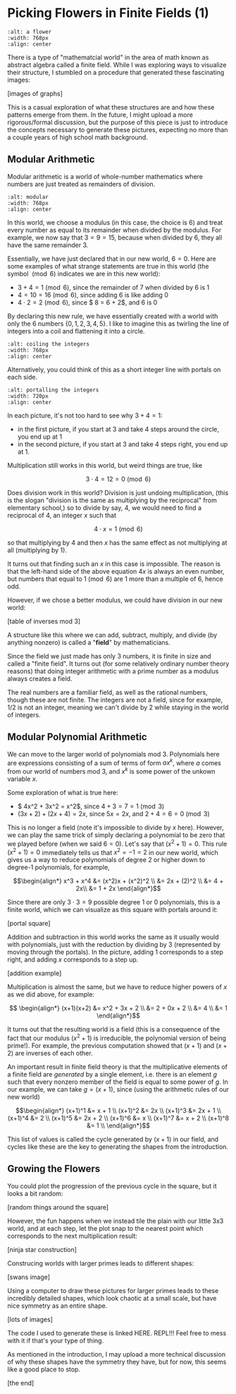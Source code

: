 # Picking Flowers in Finite Fields (1)

```{image} /images/fff_0.png
:alt: a flower
:width: 768px
:align: center
```

There is a type of "mathematcial world" in the area of math known as abstract algebra called a finite field. While I was exploring ways to visualize their structure, I stumbled on a procedure that generated these fascinating images:

[images of graphs]

This is a casual exploration of what these structures are and how these patterns emerge from them. In the future, I might upload a more rigorous/formal discussion, but the purpose of this piece is just to introduce the concepts necessary to generate these pictures, expecting no more than a couple years of high school math background. 

## Modular Arithmetic
Modular arithmetic is a world of whole-number mathematics where numbers are just treated as remainders of division.

```{image} /images/fff_mod.png
:alt: modular
:width: 768px
:align: center
```

In this world, we choose a modulus (in this case, the choice is 6) and treat every number as equal to its remainder when divided by the modulus. For example, we now say that $3 = 9 = 15$, because when divided by $6$, they all have the same remainder $3$. 

Essentially, we have just declared that in our new world, $6 = 0$. Here are some examples of what strange statements are true in this world (the symbol $\pmod{6}$ indicates we are in this new world):
- $3 + 4 = 1 \pmod{6}$, since the remainder of 7 when divided by 6 is 1
- $4 = 10 = 16 \pmod{6}$, since adding 6 is like adding 0 
- $4 \cdot 2 = 2 \pmod{6}$, since $ 8 = 6 + 2$, and $6$ is $0$

By declaring this new rule, we have essentially created with a world with only the 6 numbers $\{0, 1, 2, 3, 4, 5\}$. I like to imagine this as twirling the line of integers into a coil and flattening it into a circle. 

```{image} /images/fff_2.png
:alt: coiling the integers
:width: 768px
:align: center
```
Alternatively, you could think of this as a short integer line with portals on each side. 

```{image} /images/fff_portals.png
:alt: portalling the integers
:width: 720px
:align: center
```

In each picture, it's not too hard to see why $3+4 = 1$: 
- in the first picture, if you start at $3$ and take $4$ steps around the circle, you end up at $1$
- in the second picture, if you start at $3$ and take $4$ steps right, you end up at $1$. 

Multiplication still works in this world, but weird things are true, like

$$ 3 \cdot 4 = 12 = 0 \pmod{6} $$

Does division work in this world? Division is just undoing multiplication, (this is the slogan "division is the same as multiplying by the reciprocal" from elementary school,) so to divide by say, $4$, we would need to find a reciprocal of $4$, an integer $x$ such that 

$$ 4 \cdot x = 1 \pmod 6$$

so that multiplying by $4$ and then $x$ has the same effect as not multiplying at all (multiplying by $1$).

It turns out that finding such an $x$ in this case is impossible. The reason is that the left-hand side of the above equation $4x$ is always an even number, but numbers that equal to $1 \pmod 6$ are $1$ more than a multiple of $6$, hence odd. 

However, if we chose a better modulus, we could have division in our new world:

[table of inverses mod 3]

A structure like this where we can add, subtract, multiply, and divide (by anything nonzero) is called a "**field**" by mathematicians.

Since the field we just made has only 3 numbers, it is finite in size and called a "finite field". It turns out (for some relatively ordinary number theory reasons) that doing integer arithmetic with a prime number as a modulus always creates a field. 

The real numbers are a familiar field, as well as the rational numbers, though these are not finite. The integers are not a field, since for example, $1/2$ is not an integer, meaning we can't divide by 2 while staying in the world of integers. 

## Modular Polynomial Arithmetic

We can move to the larger world of polynomials mod 3. Polynomials here are expressions consisting of a sum of terms of form $ax^k$, where $a$ comes from our world of numbers mod 3, and $x^k$ is some power of the unkown variable $x$. 

Some exploration of what is true here:

- $ 4x^2 + 3x^2 = x^2$, since $4 + 3 = 7 = 1 \pmod 3$
- $(3x + 2) + (2x + 4) = 2x$, since $5x = 2x$, and $2 + 4 = 6 = 0 \pmod 3$

This is no longer a field (note it's impossible to divide by $x$ here). However, we can play the same trick of simply declaring a polynomial to be zero that we played before (when we said $6=0$). Let's say that $(x^2 + 1) = 0$. This rule $(x^2 + 1) = 0$ immediately tells us that $x^2 = -1 = 2$ in our new world, which gives us a way to reduce polynomials of degree 2 or higher down to degree-1 polynomials, for example,

$$\begin{align*} x^3 + x^4 &=  (x^2)x + (x^2)^2 \\
&= 2x + (2)^2  \\
&= 4 + 2x\\
&= 1 + 2x
\end{align*}$$

Since there are only $3 \cdot 3 = 9$ possible degree 1 or 0 polynomials, this is a finite world, which we can visualize as this square with portals around it:

[portal square]

Addition and subtraction in this world works the same as it usually would with polynomials, just with the reduction by dividing by 3 (represented by moving through the portals). In the picture, adding $1$ corresponds to a step right, and adding $x$ corresponds to a step up. 

[addition example]

Multiplication is almost the same, but we have to reduce higher powers of $x$ as we did above, for example:

$$ \begin{align*} (x+1)(x+2) &= x^2 + 3x + 2 \\
&= 2 + 0x + 2 \\
&= 4 \\
&= 1 \end{align*}$$

It turns out that the resulting world is a field (this is a consequence of the fact that our modulus $(x^2 + 1)$ is irreducible, the polynomial version of being prime!). For example, the previous computation showed that $(x+1)$ and $(x+2)$ are inverses of each other.

An important result in finite field theory is that the multiplicative elements of a finite field are *generated* by a single element, i.e. there is an element $g$ such that every nonzero member of the field is equal to some power of $g$. In our example, we can take $g = (x + 1)$, since (using the arithmetic rules of our new world)

$$\begin{align*}
(x+1)^1 &= x + 1 \\
(x+1)^2 &= 2x \\
(x+1)^3 &= 2x + 1 \\
(x+1)^4 &= 2 \\
(x+1)^5 &= 2x + 2 \\
(x+1)^6 &= x \\
(x+1)^7 &= x + 2 \\
(x+1)^8 &= 1 \\
\end{align*}$$

This list of values is called the cycle generated by $(x+1)$ in our field, and cycles like these are the key to generating the shapes from the introduction.

## Growing the Flowers

You could plot the progression of the previous cycle in the square, but it looks a bit random:

[random things around the square]

However, the fun happens when we instead tile the plain with our little 3x3 world, and at each step, let the plot snap to the nearest point which corresponds to the next multiplication result:

[ninja star construction]

Construcing worlds with larger primes leads to different shapes:

[swans image]

Using a computer to draw these pictures for larger primes leads to these incredibly detailed shapes, which look chaotic at a small scale, but have nice symmetry as an entire shape. 

[lots of images]

The code I used to generate these is linked HERE. REPL!!! Feel free to mess with it if that's your type of thing. 

As mentioned in the introduction, I may upload a more technical discussion of why these shapes have the symmetry they have, but for now, this seems like a good place to stop.

[the end]